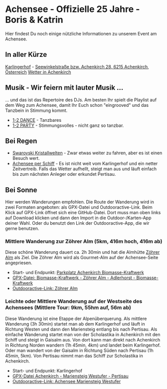 # Achensee - Offizielle 25 Jahre - Boris & Katrin
Hier findest Du noch einige nützliche Informationen zu unserem Event am Achensee.

## In aller Kürze
[Karlingerhof](https://www.karlingerhof.at) - [Seewinkelstraße bzw. Achenkirch 28, 6215 Achenkirch, Österreich](https://www.openstreetmap.org/?mlat=47.50161&mlon=11.70631#map=17/47.50161/11.70631)
[Wetter in Achenkirch](https://www.wetter.com/oesterreich/achenkirch/ATAT30004.html)

## Musik - Wir feiern mit lauter Musik ...
\... und das ist das Repertoire des DJs. Am besten Ihr spielt die Playlist auf dem Weg zum Achensee, damit Ihr Euch schon "eingrooved" und das Tanzbein in Stimmung kommt.
- [1-2 DANCE](https://open.spotify.com/playlist/3tiFZTpsx3zTG3ClOU2q8G?si=490ebf07dbd74f3d) - Tanzbares
- [1-2 PARTY](https://open.spotify.com/playlist/4wxw2sSql3iAjh2qKq22m6?si=42185f92c658441d) - Stimmungsvolles - nicht ganz so tanzbar.

## Bei Regen
- [Swarovski Kristallwelten](https://kristallwelten.swarovski.com/) - Zwar etwas weiter zu fahren, aber es ist einen Besuch wert.
- [Achensee per Schiff](https://www.achenseeschifffahrt.at/) - Es ist nicht weit vom Karlingerhof und ein netter Zeitvertreib. Falls das Wetter aufhellt, steigt man aus und läuft einfach bis zum nächsten Anleger oder erkundet Pertisau.

## Bei Sonne
Hier werden Wanderungen empfohlen. Die Route der Wanderung wird in zwei Formaten angeboten: als GPX-Datei und Outdooractive-Link. Beim Klick auf GPX-Link öffnet sich eine GitHub-Datei. Dort muss man oben links auf Download klicken und dann den Import in die Outdoor-/Karten-App deiner Wahl. Oder du benutzt den Link der Outdooractive-App, die wir gerne benutzen.

### Mittlere Wanderung zur Zöhrer Alm (5km, 416m hoch, 416m ab) 
Diese schöne Wanderung dauert ca. 2h 30min und hat die Almhütte [Zöhrer Alm](https://www.achensee.com/map-detail/zoehreralm/) als Ziel. Die Zöhrer Alm wird als Gourmet-Alm auf der Achensee-Seite angepriesen.
- Start- und Endpunkt: [Parkplatz Achenkirch Biomasse-Kraftwerk](https://www.openstreetmap.org/?mlat=47.52562&mlon=11.70910#map=17/47.52562/11.70910)
- [GPX-Datei: Biomasse-Kraftwerk - Zöhrer Alm - Adlerhorst - Biomasse-Kraftwerk](assets/achenkirch--biomasse-kraftwerk--zoehreralm.gpx) 
- [Outdooractive-Link: Zöhrer Alm](https://www.outdooractive.com/de/route/wanderung/achensee/achenkirch-biomasse-kraftwerk-zoehrer-alm-adlerhorst-biomasse/271288120/?share=%7Ezwfkbzip%244osshept)

### Leichte oder Mittlere Wanderung auf der Westseite des Achensees (Mittlere Tour: 9km, 55hm auf, 56m ab)
Diese Wanderung ist eine Etappe der Alpenüberquerung. Als mittlere Wanderung (3h 30min) startet man ab dem Karlingerhof und läuft in Richtung Westen und dann den Mariensteig entlang bis nach Pertisau. Als einfache Wanderung startet man von der Scholastika in Achenkirch mit den Schiff und steigt in Gaisalm aus. Von dort kann man direkt nach Achenkirch in Richtung Norden wandern (1h 45min, 4km) und landet beim Karlingerhof. Oder man wandert von der Gaisalm in Richtung Süden nach Pertisau (1h 45min, 5km). Von Pertisau nimmt man das Schiff zur Scholastika in Achenkirch.
- Start- und Endpunkt: Karlingerhof
- [GPX-Datei Achenkirch - Mariensteig Westufer - Pertisau](assets/achenkirch-mariensteig-pertisau.gpx)
- [Outdooractive-Link: Achensee Mariensteig Westufer](https://www.outdooractive.com/de/route/wanderung/achensee/achensee-mariensteig-westufer-von-achenkirch-nach-pertisau/271253109/?share=%7Ezwfbwwov%244osshdfu)



